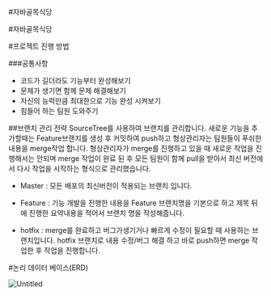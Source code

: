 #자바골목식당

#자바골목식당



#프로젝트 진행 방법

###공통사항
- 코드가 길더라도 기능부터 완성해보기
- 문제가 생기면 함께 문제 해결해보기
- 자신의 능력만큼 최대한으로 기능 완성 시켜보기
- 힘들어 하는 팀원 도와주기



##브랜치 관리 전략
SourceTree를 사용하여 브랜치를 관리합니다.
새로운 기능을 추가할때는 Feature브랜치를 생성 후 커밋하여 push하고
형상관리자는 팀원들이 푸쉬한 내용을 merge작업 합니다.
형상관리자가 merge를 진행하고 있을 때 새로운 작업을 진행해서는 안되며
merge 작업이 완료 된 후 모든 팀원이 함께 pull을 받아서
최신 버전에서 다시 작업을 시작하는 형식으로 관리했습니다.


- Master : 모든 배포의 최신버전이 적용되는 브랜치 입니다.

- Feature : 기능 개발을 진행한 내용을 Feature 브랜치명을 기본으로 하고 제목 뒤에 진행한 요약내용을 적어서
			브랜치 명을 작성해줍니다.
- hotfix : merge를 완료하고 버그가생기거나 빠르게 수정이 필요할 때 사용하는 브랜치입니다.
		   hotfix 브랜치로 내용 수정/버그 해결 하고 바로 push하면 merge 작업한 후 작업을 진행합니다.



#논리 데이터 베이스(ERD)


![Untitled](https://user-images.githubusercontent.com/122511847/222627039-c32ed474-ae9a-46f7-b012-a00c118dfec0.png)
























